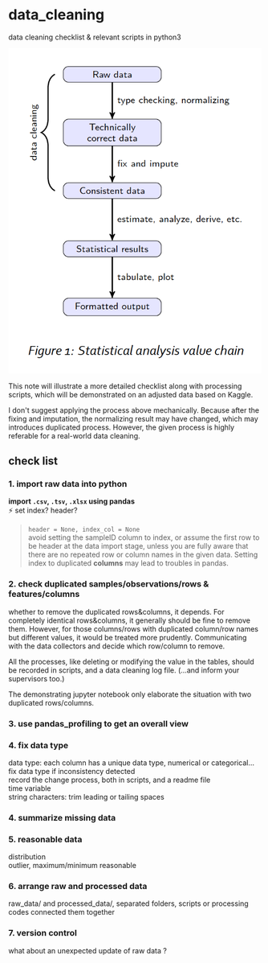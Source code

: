 # data_cleaning
data cleaning checklist &amp; relevant scripts in python3


![a general process from data cleaning with R](https://github.com/CS0000/data_cleaning/blob/main/process.png)               


This note will illustrate a more detailed checklist along with processing scripts, which will be demonstrated on an adjusted data based on Kaggle. 

I don't suggest applying the process above mechanically. Because after the fixing and imputation, the normalizing result may have changed, which may introduces duplicated process. 
However, the given process is highly referable for a real-world data cleaning. 

## check list 
### 1. import raw data into python        
**import `.csv`, `.tsv`, `.xlsx` using pandas**    
:zap: set index? header?          
> `header = None, index_col = None`    
> avoid setting the sampleID column to index, or assume the first row to be header at the data import stage, unless you are fully aware that there are no repeated row or column names in the given data. Setting index to duplicated **columns** may lead to troubles in pandas. 

   
### 2. check duplicated samples/observations/rows & features/columns    
whether to remove the duplicated rows&columns, it depends. For completely identical rows&columns, it generally should be fine to remove them. However, for those columns/rows with duplicated column/row names but different values, 
it would be treated more prudently. Communicating with the data collectors and decide which row/column to remove.     

All the processes, like deleting or modifying the value in the tables, should be recorded in scripts, and a data cleaning log file. (...and inform your supervisors too.)

The demonstrating jupyter notebook only elaborate the situation with two duplicated rows/columns.

### 3. use pandas_profiling to get an overall view    
### 4. fix data type
data type: each column has a unique data type, numerical or categorical...      
fix data type if inconsistency detected       
record the change process, both in scripts, and a readme file    
time variable     
string characters: trim leading or tailing spaces


### 4. summarize missing data
### 5. reasonable data     
distribution     
outlier, maximum/minimum reasonable

### 6. arrange raw and processed data     
raw_data/  and  processed_data/, separated folders, scripts or processing codes connected them together

### 7. version control    
what about an unexpected update of raw data ?



